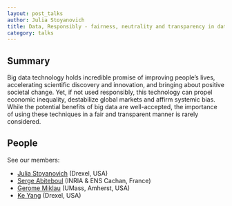```yaml
---
layout: post_talks
author: Julia Stoyanovich
title: Data, Responsibly - fairness, neutrality and transparency in data analysis
category: talks
---
```


## Summary

Big data technology holds incredible promise of improving people’s lives,
accelerating scientific discovery and innovation, and bringing about positive
societal change. Yet, if not used responsibly, this technology can propel economic
inequality, destabilize global markets and affirm systemic bias.
While the potential benefits of big data are well-accepted,
the importance of using these techniques in a fair and transparent
manner is rarely considered.


## People
See our members:
- [Julia Stoyanovich] (Drexel, USA)
- [Serge Abiteboul] (INRIA & ENS Cachan, France)
- [Gerome Miklau] (UMass, Amherst, USA)
- [Ke Yang] (Drexel, USA)




[Julia Stoyanovich]: https://www.cs.drexel.edu/~julia/
[Serge Abiteboul]: https://abiteboul.com/
[Gerome Miklau]: https://people.cs.umass.edu/~miklau/
[Ke Yang]: http://cs.drexel.edu/~ky323